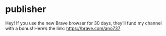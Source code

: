 # publisher
Hey! If you use the new Brave browser for 30 days, they’ll fund my channel with a bonus! 
Here’s the link: https://brave.com/ano737 
